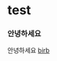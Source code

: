 # test

### 안녕하세요

안녕하세요
[birb](https://www.google.com/imgres?imgurl=https%3A%2F%2Fnas-national-prod.s3.amazonaws.com%2Faud_gbbc-2016_dark-eyed-junco_34384_kk_oh_photo-michele-black.jpg&imgrefurl=https%3A%2F%2Fwww.audubon.org%2Fnews%2Fwhen-bird-birb-extremely-important-guide&tbnid=G3foMPbZhOmAdM&vet=12ahUKEwjM5qfvu_nzAhUwy4sBHcqtCgwQMygBegUIARCmAQ..i&docid=c3E3r_cyUyvhxM&w=2400&h=2400&q=birb&ved=2ahUKEwjM5qfvu_nzAhUwy4sBHcqtCgwQMygBegUIARCmAQ)
